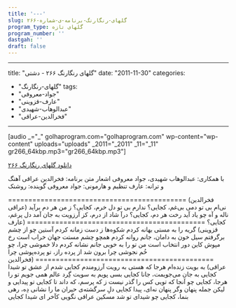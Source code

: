 ```yaml
---
title: '---'
slug: گلهای-رنگارنگ-برنامه-ی-شماره-۲۶۶
program_type: گلهای تازه
program_number: ''
dastgah: ''
draft: false
---
```


---
title: "گلهای رنگارنگ ۲۶۶ - دشتی"
date: "2011-11-30"
categories: 
  - "گلهای-رنگارنگ"
tags: 
  - "جواد-معروفی"
  - "عارف-قزوینی"
  - "عبدالوهاب-شهیدی"
  - "فخرالدین-عراقی"
---

\[audio \_="\_" golhaprogram.com="golhaprogram.com" wp-content="wp-content" uploads="uploads" \_2011="\_2011" \_11="\_11" gr266\_64kbp.mp3="gr266\_64kbp.mp3"\]

[دانلود گلهای رنگارنگ ۲۶۶](https://golhaprogram.com//wp-content/uploads/2011/11/gr266_64kbp.mp3)

با همکاری: عبدالوهاب شهیدی، جواد معروفی اشعار متن برنامه: فخرالدین عراقی آهنگ و ترانه: عارف تنظیم و هارمونی: جواد معروفی گوینده: روشنک

\============================================ (فخرالدین عراقی) نی‌ام بی تو دمی بی‌غم، کجایی؟ ندارم بی تو دل خرم، کجایی؟ ز من هر دم برآید ناله و آه چو یاد آید رخت هر دم، کجایی؟ درآ شاد از درم، کز آرزویت به جان آمد دل پرغم، کجایی؟ ============================================ (عارف قزوینی) گریه را به مستی بهانه کردم شکوه‌ها ز دست زمانه کردم آستین چو از چشم برگرفتم سیل خون به دامان، جانم روانه کردم همچو چشم مستت جهان خراب است رخ مپوش کاین دور انتخاب است من تو را به خوبی جانم نشانه کردم دلا خموشی چرا، چو خُم نجوشی چرا برون شد از پرده راز، تو پرده‌پوشی چرا ============================================ (فخرالدین عراقی) به بویت زنده‌ام هرجا که هستی به رویت آرزومندم کجایی شدم از عشق تو شیدا کجایی به جان می‌جویمت، جانا کجایی بسی پویم به سویت گِرد عالم همی جویم تو را هرجا، كجایی چو آنجا که تویی کس را گذر نیست ز که پرسم، که داند تا کجایی تو پیدایی و لیکن جمله پنهان وگر پنهان نه‌ای، پیدا کجایی دلِ سرگشته‌ی حیران ما را نشانی دِه، رهی بنما، کجایی چو شیدای تو شد مسکین عراقی نگویی کآخر ای شیدا کجایی
